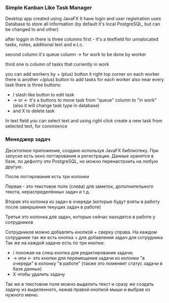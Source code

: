 ### Simple Kanban Like Task Manager
Desktop app created using JavaFX
It have login and user registration
uses Database to store all information
(by default it's local PostgreSQL, but can be changed to and other)

after loggin in there is three columns
first - it's a textfield for unnalocated tasks, notes, additional text and e.t.c.

second column it's queue column -> for work to be done by worker

third one is column of tasks that currently in work

you can add workers by + (plus) button it right top corner
on each worker there is another +(plus) button to add tasks for each worker
also near every task there is three buttons:
- / slash like button to edit task
- -> or <- it's a buttons to move task from "queue" column to "in work" (also it will change task type in database)
- and X to delete task

In text field you can select text and using right click create a new task from selected text, for convinience

### Менеджер задач 
Десктопное приложение, создано используя JavaFX библиотеку. 
При запуске есть окно логгирования и регистрации.
Данные хранятся в базе, по дефолту это PostgreSQL, но можно перенастроить на любую другую.

После логгирования есть три колонки

Первая - это текстовое поле (слева) для заметок, дополнительного текста, нераспределённых задач и т.д.

Вторая это колонка из задач в очереди (которые будут взяты в работу после завершения текущих задач в работе)

Третья это колонка для задач, которые сейчас находятся в работе у сотрудников

Сотрудников можно добавлять кнопкой + сверху справа.
На каждом сотруднике так же есть кнопка + для добавления задач для сотрудника
Так же на каждой задаче есть по три кнопки:
- / похожая на слеш кнопка для редактирования задачи;
- -> или <- это кнопки для перемещения задачи из колонки "в очереди" в колонку "в работе" (также это поменяет статус задачи в базе данных)
- X чтобы удалить задачу

Так же в текстовом поле можно выделить текст и сразу же создать задачу из выделенного, нажав правой кнопкой мыши и выбрав из нужного меню.
